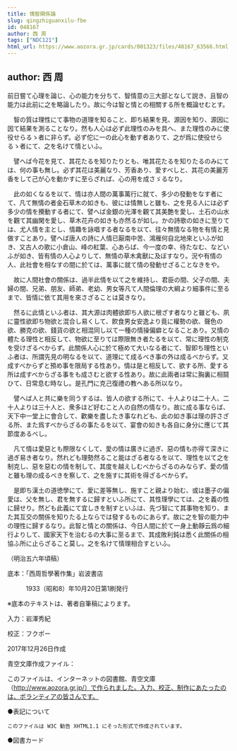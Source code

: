 ```yaml
---
title: 情智関係論
slug: qingzhiguanxilu-fbe
id: 048167
author: 西 周
tags: ["NDC121"]
html_url: https://www.aozora.gr.jp/cards/001323/files/48167_63566.html
---
```


## author: 西 周

前日嘗て心理を論じ、心の能力を分ちて、智情意の三大部となして説き、且智の能力は此前に之を略論したり。故に今は智と情との相關する所を概論せむとす。

　智の質は理性にて事物の道理を知ること、即ち結果を見、源因を知り、源因に因て結果を測ることなり。然も人心は必ず此理性のみを具へ、また理性のみに使役せらるゝ者に非らず。必ず佗に一の此心を動す者ありて、之が爲に使役せらるゝ者にて、之を名けて情といふ。

　譬へば今花を見て、其花たるを知りたりとも、唯其花たるを知りたるのみにては、何の事も無し。必ず其花は美麗なり、芳香あり、愛すべしと、其花の美麗芳香をして己が心を動かすに至らざれば、心の用を成さゞるなり。

　此の如くなるを以て、情は亦人間の萬事萬行に就て、多少の發動をなす者にて、凡て無情の者金石草木の如きも、彼には情無しと雖も、之を見る人には必ず多少の情を攪動する者にて、譬へば金銀の光澤を觀て其美艶を愛し、土石の山水を觀て其幽閑を愛し、草木花卉の如きも亦然るが如し。かの詩歌の如きに至りては、尤人情を主とし、情趣を詠唱する者なるを以て、往々無情なる物を有情と見做すことあり。譬へば唐人の詩に人情已厭南中苦、鴻雁何自北地來といふが如き、又古人の歌に小倉山、峰の紅葉、心あらば、今一度の幸、待たなむ、などいふが如き、皆有情の人心よりして、無情の草木禽獸に及ぼすなり。況や有情の人、此社會を相なすの間に於ては、萬事に就て情の發動せざることなきをや。

　故に人間社會の關係は、過半此情を以て之を維持し、君臣の間、父子の間、夫婦の間、兄弟、朋友、師弟、老幼、男女等凡て人間倫理の大綱より細事件に至るまで、皆情に依て其用を來さざることは莫きなり。

　然るに此情といふ者は、其大源は肉體欲即ち人欲に根ざす者なりと雖ども、夙に靈性欲即ち物欲と混合し易くして、飮食男女安逸より竟に權勢の欲、聲色の欲、勝克の欲、錢貨の欲と相混同し以て一種の情操偏癖となることあり。又情の體たる理性と相反して、物欲に至りては際限無き者たるを以て、常に理性の制克を受けざるべからず。此關係人心に於て極めて大いなる者にて、智即ち理性といふ者は、所謂先見の明なるを以て、道理にて成るべき事の外は成るべからず。又成すべからずと預め事を限局する性あり。情は是と相反して、欲する所、愛する所は成すべからざる事をも成さむと欲する性あり。故に此兩者は常に胸裏に相鬪ひて、日常息む時なし。是孔門に克己復禮の教へある所以なり。

　譬へば人と共に樂を同うするは、皆人の欲する所にて、十人よりは二十人、二十人よりは三十人と、衆多ほど好むこと人の自然の情なり。故に成る事ならば、天下中一堂上に會合して、歡樂を盡したき事なれども、此の如き事は理の許さざる所、また爲すべからざるの事たるを以て、宴會の如きも各自に身分に應じて其節度あるべし。

　凡て情は愛惡とも際限なくして、愛の情は廣きに過ぎ、惡の情も亦得て深きに過ぎ易き者なり。然れども理勢然ること能はざる者なるを以て、理性を以て之を制克し、惡を惡むの情を制して、其度を越えしむべからざるのみならず、愛の情と雖も理の成るべきを察して、之を施すに其術を得ざるべからず。

　是即ち漢土の道徳學にて、愛に差等無し、施すこと親より始む、或は墨子の偏愛は、父を無し、君を無するに歸すといふ所にて、其性理學にては、之を義の性に歸せり。然ども此義にて宜しきを制すといふは、先づ智にて其事物を知り、また其互交の關係を知りたる上ならでは發するものにあらず。故に之を智の能力中の理性に歸するなり。此智と情との關係は、今日人間に於て一身上動靜云爲の細行よりして、國家天下を治むるの大事に至るまで、其成敗利鈍は悉く此關係の相協ふ所に止らざること莫し。之を名けて情理相合すといふ。

（明治五六年頃稿）













底本：「西周哲學著作集」岩波書店

　　　1933（昭和8）年10月20日第1刷発行

※底本のテキストは、著者自筆稿によります。

入力：岩澤秀紀

校正：フクポー

2017年12月26日作成

青空文庫作成ファイル：

このファイルは、インターネットの図書館、青空文庫（http://www.aozora.gr.jp/）で作られました。入力、校正、制作にあたったのは、ボランティアの皆さんです。











●表記について


	このファイルは W3C 勧告 XHTML1.1 にそった形式で作成されています。







●図書カード